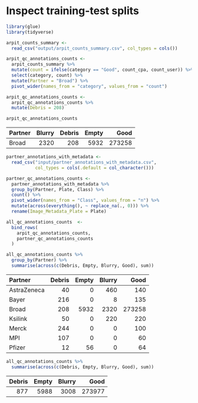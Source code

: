 Inspect training-test splits
================

``` r
library(glue)
library(tidyverse)
```

``` r
arpit_counts_summary <-
  read_csv("output/arpit_counts_summary.csv", col_types = cols())
```

``` r
arpit_qc_annotations_counts <-
  arpit_counts_summary %>%
  mutate(count = ifelse(category == "Good", count_cpa, count_user)) %>%
  select(category, count) %>%
  mutate(Partner = "Broad") %>%
  pivot_wider(names_from = "category", values_from = "count") 

arpit_qc_annotations_counts <-
  arpit_qc_annotations_counts %>%
  mutate(Debris = 208)

arpit_qc_annotations_counts
```

<div class="kable-table">

| Partner | Blurry | Debris | Empty |   Good |
|:--------|-------:|-------:|------:|-------:|
| Broad   |   2320 |    208 |  5932 | 273258 |

</div>

``` r
partner_annotations_with_metadata <- 
  read_csv("input/partner_annotations_with_metadata.csv",
           col_types = cols(.default = col_character()))

partner_qc_annotations_counts <- 
  partner_annotations_with_metadata %>%
  group_by(Partner, Plate, Class) %>%
  count() %>%
  pivot_wider(names_from = "Class", values_from = "n") %>%
  mutate(across(everything(), ~ replace_na(., 0))) %>%
  rename(Image_Metadata_Plate = Plate)
```

``` r
all_qc_annotations_counts  <-
  bind_rows(
    arpit_qc_annotations_counts,
    partner_qc_annotations_counts
  )
```

``` r
all_qc_annotations_counts %>%
  group_by(Partner) %>%
  summarise(across(c(Debris, Empty, Blurry, Good), sum)) 
```

<div class="kable-table">

| Partner     | Debris | Empty | Blurry |   Good |
|:------------|-------:|------:|-------:|-------:|
| AstraZeneca |     40 |     0 |    460 |    140 |
| Bayer       |    216 |     0 |      8 |    135 |
| Broad       |    208 |  5932 |   2320 | 273258 |
| Ksilink     |     50 |     0 |    220 |    220 |
| Merck       |    244 |     0 |      0 |    100 |
| MPI         |    107 |     0 |      0 |     60 |
| Pfizer      |     12 |    56 |      0 |     64 |

</div>

``` r
all_qc_annotations_counts %>%
  summarise(across(c(Debris, Empty, Blurry, Good), sum)) 
```

<div class="kable-table">

| Debris | Empty | Blurry |   Good |
|-------:|------:|-------:|-------:|
|    877 |  5988 |   3008 | 273977 |

</div>
